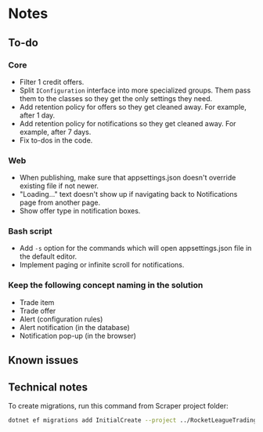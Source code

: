 # Notes

## To-do

### Core

- Filter 1 credit offers.
- Split `IConfiguration` interface into more specialized groups. Them pass them to the classes so they get the only settings they need.
- Add retention policy for offers so they get cleaned away. For example, after 1 day.
- Add retention policy for notifications so they get cleaned away. For example, after 7 days.
- Fix to-dos in the code.

### Web

- When publishing, make sure that appsettings.json doesn't override existing file if not newer.
- "Loading..." text doesn't show up if navigating back to Notifications page from another page.
- Show offer type in notification boxes.

### Bash script

- Add `-s` option for the commands which will open appsettings.json file in the default editor.
- Implement paging or infinite scroll for notifications.

### Keep the following concept naming in the solution
  
- Trade item
- Trade offer
- Alert (configuration rules)
- Alert notification (in the database)
- Notification pop-up (in the browser)

## Known issues

## Technical notes

To create migrations, run this command from Scraper project folder:

```bash
dotnet ef migrations add InitialCreate --project ../RocketLeagueTradingTools.Infrastructure --output-dir "Persistence/Migrations"
```
